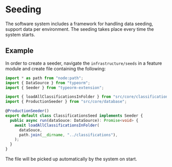 # Seeding

The software system includes a framework for handling data seeding, support data
per environment. The seeding takes place every time the system starts.

## Example

In order to create a seeder, navigate the `infrastructure/seeds` in a feature
module and create file containing the following:

```ts
import * as path from "node:path";
import { DataSource } from "typeorm";
import { Seeder } from "typeorm-extension";

import { loadAllClassificationsInFolder } from "src/core/classifications";
import { ProductionSeeder } from "src/core/database";

@ProductionSeeder()
export default class ClassificationsSeed implements Seeder {
  public async run(dataSouce: DataSource): Promise<void> {
    await loadAllClassificationsInFolder(
      dataSouce,
      path.join(__dirname, "../classifications"),
    );
  }
}
```

The file will be picked up automatically by the system on start.
